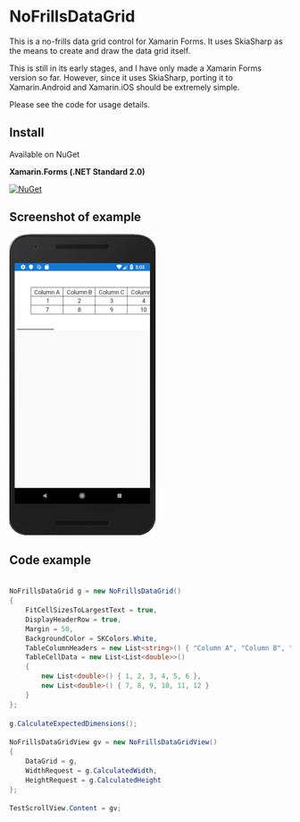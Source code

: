 # NoFrillsDataGrid
This is a no-frills data grid control for Xamarin Forms. It uses SkiaSharp as the means to create and draw the data grid itself.

This is still in its early stages, and I have only made a Xamarin Forms version so far. However, since it uses SkiaSharp, porting it to Xamarin.Android and Xamarin.iOS should be extremely simple.

Please see the code for usage details.

## Install

Available on NuGet

**Xamarin.Forms (.NET Standard 2.0)**

[![NuGet](https://img.shields.io/nuget/v/NoFrills.Xamarin.Forms.svg?label=NuGet)](https://www.nuget.org/packages/NoFrills.Xamarin.Forms/)

## Screenshot of example

![data grid screenshot](example_screenshot.png)

## Code example

```csharp

NoFrillsDataGrid g = new NoFrillsDataGrid()
{
    FitCellSizesToLargestText = true,
    DisplayHeaderRow = true,
    Margin = 50,
    BackgroundColor = SKColors.White,
    TableColumnHeaders = new List<string>() { "Column A", "Column B", "Column C", "Column D", "Column E", "Column F" },
    TableCellData = new List<List<double>>()
    {
        new List<double>() { 1, 2, 3, 4, 5, 6 },
        new List<double>() { 7, 8, 9, 10, 11, 12 }
    }
};

g.CalculateExpectedDimensions();

NoFrillsDataGridView gv = new NoFrillsDataGridView()
{
    DataGrid = g,
    WidthRequest = g.CalculatedWidth,
    HeightRequest = g.CalculatedHeight
};

TestScrollView.Content = gv;
            
```
